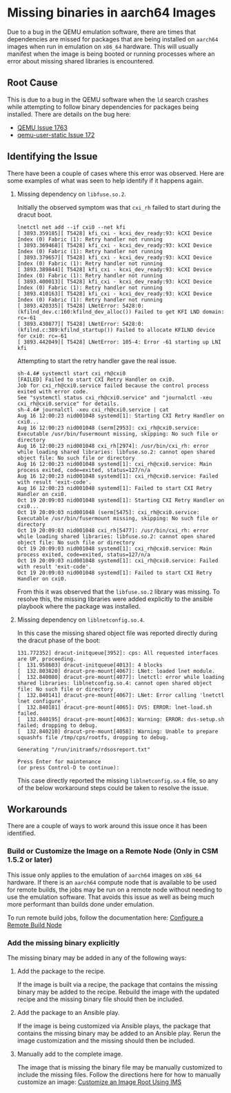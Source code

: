 # Missing binaries in aarch64 Images

Due to a bug in the QEMU emulation software, there are times that dependencies are missed
for packages that are being installed on `aarch64` images when run in emulation on `x86_64`
hardware. This will usually manifest when the image is being booted or running processes
where an error about missing shared libraries is encountered.

## Root Cause

This is due to a bug in the QEMU software when the `ld` search crashes while attempting to
follow binary dependencies for packages being installed. There are details on the bug here:

* [QEMU Issue 1763](https://gitlab.com/qemu-project/qemu/-/issues/1763)
* [qemu-user-static Issue 172](https://github.com/multiarch/qemu-user-static/issues/172)

## Identifying the Issue

There have been a couple of cases where this error was observed. Here are some examples of
what was seen to help identify if it happens again.

1. Missing dependency on `libfuse.so.2`.

    Initially the observed symptom was that `cxi_rh` failed to start during the dracut boot.

    ```text
    lnetctl net add --if cxi0 --net kfi
    [ 3893.359185][ T5428] kfi_cxi - kcxi_dev_ready:93: kCXI Device Index (0) Fabric (1): Retry handler not running
    [ 3893.369468][ T5428] kfi_cxi - kcxi_dev_ready:93: kCXI Device Index (0) Fabric (1): Retry handler not running
    [ 3893.379657][ T5428] kfi_cxi - kcxi_dev_ready:93: kCXI Device Index (0) Fabric (1): Retry handler not running
    [ 3893.389844][ T5428] kfi_cxi - kcxi_dev_ready:93: kCXI Device Index (0) Fabric (1): Retry handler not running
    [ 3893.400013][ T5428] kfi_cxi - kcxi_dev_ready:93: kCXI Device Index (0) Fabric (1): Retry handler not running
    [ 3893.410163][ T5428] kfi_cxi - kcxi_dev_ready:93: kCXI Device Index (0) Fabric (1): Retry handler not running
    [ 3893.420335][ T5428] LNetError: 5428:0:(kfilnd_dev.c:160:kfilnd_dev_alloc()) Failed to get KFI LND domain: rc=-61
    [ 3893.430877][ T5428] LNetError: 5428:0:(kfilnd.c:389:kfilnd_startup()) Failed to allocate KFILND device for cxi0: rc=-61
    [ 3893.442049][ T5428] LNetError: 105-4: Error -61 starting up LNI kfi
    ```

    Attempting to start the retry handler gave the real issue.

    ```text
    sh-4.4# systemctl start cxi_rh@cxi0
    [FAILED] Failed to start CXI Retry Handler on cxi0.
    Job for cxi_rh@cxi0.service failed because the control process exited with error code.
    See "systemctl status cxi_rh@cxi0.service" and "journalctl -xeu cxi_rh@cxi0.service" for details.
    sh-4.4# journalctl -xeu cxi_rh@cxi0.service | cat
    Aug 16 12:00:23 nid001048 systemd[1]: Starting CXI Retry Handler on cxi0...
    Aug 16 12:00:23 nid001048 (serm[2953]: cxi_rh@cxi0.service: Executable /usr/bin/fusermount missing, skipping: No such file or directory
    Aug 16 12:00:23 nid001048 cxi_rh[2974]: /usr/bin/cxi_rh: error while loading shared libraries: libfuse.so.2: cannot open shared object file: No such file or directory
    Aug 16 12:00:23 nid001048 systemd[1]: cxi_rh@cxi0.service: Main process exited, code=exited, status=127/n/a
    Aug 16 12:00:23 nid001048 systemd[1]: cxi_rh@cxi0.service: Failed with result 'exit-code'.
    Aug 16 12:00:23 nid001048 systemd[1]: Failed to start CXI Retry Handler on cxi0.
    Oct 19 20:09:03 nid001048 systemd[1]: Starting CXI Retry Handler on cxi0...
    Oct 19 20:09:03 nid001048 (serm[5475]: cxi_rh@cxi0.service: Executable /usr/bin/fusermount missing, skipping: No such file or directory
    Oct 19 20:09:03 nid001048 cxi_rh[5477]: /usr/bin/cxi_rh: error while loading shared libraries: libfuse.so.2: cannot open shared object file: No such file or directory
    Oct 19 20:09:03 nid001048 systemd[1]: cxi_rh@cxi0.service: Main process exited, code=exited, status=127/n/a
    Oct 19 20:09:03 nid001048 systemd[1]: cxi_rh@cxi0.service: Failed with result 'exit-code'.
    Oct 19 20:09:03 nid001048 systemd[1]: Failed to start CXI Retry Handler on cxi0.
    ```

    From this it was observed that the `libfuse.so.2` library was missing. To resolve this, the missing libraries
    were added explicitly to the ansible playbook where the package was installed.

1. Missing dependency on `liblnetconfig.so.4`.

    In this case the missing shared object file was reported directly during the dracut phase of the boot:

    ```text
    131.772352] dracut-initqueue[3952]: cps: All requested interfaces are UP, proceeding.
    [  131.958603] dracut-initqueue[4013]: 4 blocks
    [  132.803820] dracut-pre-mount[4067]: LNet: loaded lnet module.
    [  132.840080] dracut-pre-mount[4077]: lnetctl: error while loading shared libraries: liblnetconfig.so.4: cannot open shared object file: No such file or directory
    [  132.840141] dracut-pre-mount[4067]: LNet: Error calling 'lnetctl lnet configure'.
    [  132.840181] dracut-pre-mount[4065]: DVS: ERROR: lnet-load.sh failed.
    [  132.840195] dracut-pre-mount[4063]: Warning: ERROR: dvs-setup.sh failed; dropping to debug.
    [  132.840210] dracut-pre-mount[4058]: Warning: Unable to prepare squashfs file /tmp/cps/rootfs, dropping to debug.

    Generating "/run/initramfs/rdsosreport.txt"

    Press Enter for maintenance
    (or press Control-D to continue): 
    ```

    This case directly reported the missing `liblnetconfig.so.4` file, so any of the below workaround steps
    could be taken to resolve the issue.

## Workarounds

There are a couple of ways to work around this issue once it has been identified.

### Build or Customize the Image on a Remote Node (Only in CSM 1.5.2 or later)

This issue only applies to the emulation of `aarch64` images on `x86_64` hardware. If there is
an `aarch64` compute node that is available to be used for remote builds, the jobs may be run
on a remote node without needing to use the emulation software. That avoids this issue as well
as being much more performant than builds done under emulation.

To run remote build jobs, follow the documentation here:
[Configure a Remote Build Node](../../operations/image_management/Configure_a_Remote_Build_Node.md)

### Add the missing binary explicitly

The missing binary may be added in any of the following ways:

1. Add the package to the recipe.

    If the image is built via a recipe, the package that contains the missing binary
    may be added to the recipe. Rebuild the image with the updated recipe and the
    missing binary file should then be included.

1. Add the package to an Ansible play.

    If the image is being customized via Ansible plays, the package that contains the
    missing binary may be added to an Ansible play. Rerun the image customization and
    the missing should then be included.

1. Manually add to the complete image.

    The image that is missing the binary file may be manually customized to include the
    missing files. Follow the directions here for how to manually customize an image:
    [Customize an Image Root Using IMS](../../operations/image_management/Customize_an_Image_Root_Using_IMS.md)
